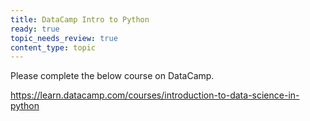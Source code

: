 ```yaml
---
title: DataCamp Intro to Python
ready: true
topic_needs_review: true
content_type: topic
---
```


Please complete the below course on DataCamp.

https://learn.datacamp.com/courses/introduction-to-data-science-in-python